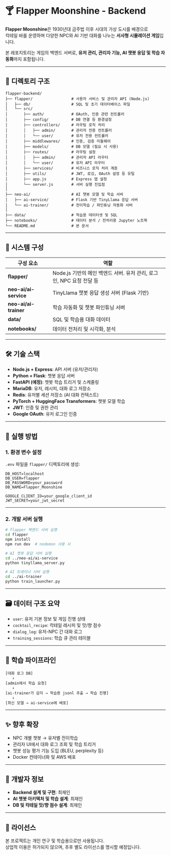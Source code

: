 # 🍸 Flapper Moonshine - Backend

**Flapper Moonshine**은 1930년대 금주법 이후 시대의 가상 도시를 배경으로  
칵테일 바를 운영하며 다양한 NPC와 AI 기반 대화를 나누는 **서사형 시뮬레이션 게임**입니다.

본 레포지토리는 게임의 백엔드 서버로, **유저 관리, 관리자 기능, AI 챗봇 응답 및 학습 자동화**까지 포함됩니다.

---

## 📁 디렉토리 구조

```
flapper-backend/
├── flapper/                 # 사용자 서비스 및 관리자 API (Node.js)
│   ├── db/                  # SQL 및 초기 데이터베이스 파일
│   └── src/
│       ├── auth/            # OAuth, 인증 관련 컨트롤러
│       ├── config/          # DB 연결 등 환경설정
│       ├── controllers/     # 라우팅 로직 처리
│       │   ├── admin/       # 관리자 전용 컨트롤러
│       │   └── user/        # 유저 전용 컨트롤러
│       ├── middlewares/     # 인증, 검증 미들웨어
│       ├── models/          # DB 모델 (필요 시 사용)
│       ├── routes/          # 라우팅 설정
│       │   ├── admin/       # 관리자 API 라우터
│       │   └── user/        # 유저 API 라우터
│       ├── services/        # 비즈니스 로직 처리 계층
│       ├── utils/           # JWT, 로깅, OAuth 설정 등 유틸
│       ├── app.js           # Express 앱 설정
│       └── server.js        # 서버 실행 진입점
│
├── neo-ai/                  # AI 챗봇 모델 및 학습 서버
│   ├── ai-service/          # Flask 기반 TinyLlama 응답 서버
│   └── ai-trainer/          # 전이학습 / 파인튜닝 자동화 서버
│
├── data/                    # 학습용 데이터셋 및 SQL
├── notebooks/               # 데이터 분석 / 전처리용 Jupyter 노트북
└── README.md                # 본 문서
```

---

## 🧠 시스템 구성

| 구성 요소 | 역할 |
|-----------|------|
| **flapper/** | Node.js 기반의 메인 백엔드 서버. 유저 관리, 로그인, NPC 요청 전달 등 |
| **neo-ai/ai-service** | TinyLlama 챗봇 응답 생성 서버 (Flask 기반) |
| **neo-ai/ai-trainer** | 학습 자동화 및 챗봇 파인튜닝 서버 |
| **data/** | SQL 및 학습용 대화 데이터 |
| **notebooks/** | 데이터 전처리 및 시각화, 분석 |

---

## 🛠 기술 스택

- **Node.js + Express**: API 서버 (유저/관리자)
- **Python + Flask**: 챗봇 응답 서버
- **FastAPI (예정)**: 챗봇 학습 트리거 및 스케줄링
- **MariaDB**: 유저, 레시피, 대화 로그 저장소
- **Redis**: 유저별 세션 저장소 (AI 대화 컨텍스트)
- **PyTorch + HuggingFace Transformers**: 챗봇 모델 학습
- **JWT**: 인증 및 권한 관리
- **Google OAuth**: 유저 로그인 인증

---

## 🚀 실행 방법

### 1. 환경 변수 설정

`.env` 파일을 `flapper/` 디렉토리에 생성:

```env
DB_HOST=localhost
DB_USER=flapper
DB_PASSWORD=your_password
DB_NAME=Flapper_Moonshine

GOOGLE_CLIENT_ID=your_google_client_id
JWT_SECRET=your_jwt_secret
```

---

### 2. 개발 서버 실행

```bash
# flapper 백엔드 서버 실행
cd flapper
npm install
npm run dev  # nodemon 사용 시

# AI 챗봇 응답 서버 실행
cd ../neo-ai/ai-service
python tinyllama_server.py

# AI 트레이너 서버 실행
cd ../ai-trainer
python train_launcher.py
```

---

## 🗃 데이터 구조 요약

- `user`: 유저 기본 정보 및 게임 진행 상태
- `cocktail_recipe`: 칵테일 레시피 및 맛/향 점수
- `dialog_log`: 유저-NPC 간 대화 로그
- `training_sessions`: 학습 큐 관리 테이블

---

## 🔄 학습 파이프라인

```text
[대화 로그 DB]
   ↓
[admin에서 학습 요청]
   ↓
[ai-trainer가 감지 → 학습용 jsonl 추출 → 학습 진행]
   ↓
[최신 모델 → ai-service에 배포]
```

---

## ✨ 향후 확장

- NPC 개별 챗봇 → 유저별 전이학습
- 관리자 UI에서 대화 로그 조회 및 학습 트리거
- 챗봇 성능 평가 기능 도입 (BLEU, perplexity 등)
- Docker 컨테이너화 및 AWS 배포

---

## 👤 개발자 정보

- **Backend 설계 및 구현**: 최재인
- **AI 챗봇 아키텍처 및 학습 설계**: 최재인
- **DB 및 칵테일 맛/향 점수 설계**: 최재인

---

## 📄 라이선스

본 프로젝트는 개인 연구 및 학습용으로만 사용됩니다.  
상업적 이용은 허가되지 않으며, 추후 별도 라이선스를 명시할 예정입니다.
```